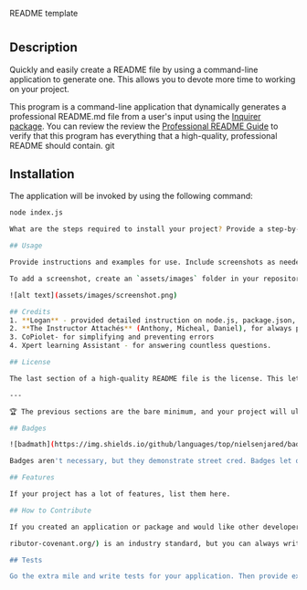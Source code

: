 README template

# <Your-Project-Title>

## Description

Quickly and easily create a README file by using a command-line application to generate one. This allows you to devote more time to working on your project.

This program is a command-line application that dynamically generates a professional README.md file from a user's input using the [Inquirer package](https://www.npmjs.com/package/inquirer). You can review the review the [Professional README Guide](https://coding-boot-camp.github.io/full-stack/github/professional-readme-guide) to verify that this program has everything that a high-quality, professional README should contain.
git

## Installation

The application will be invoked by using the following command:

```bash
node index.js

What are the steps required to install your project? Provide a step-by-step description of how to get the development environment running.

## Usage

Provide instructions and examples for use. Include screenshots as needed.

To add a screenshot, create an `assets/images` folder in your repository and upload your screenshot to it. Then, using the relative file path, add it to your README using the following syntax:

![alt text](assets/images/screenshot.png)

## Credits
1. **Logan** - provided detailed instruction on node.js, package.json, as well as javaScript
2. **The Instructor Attachés** (Anthony, Micheal, Daniel), for always patiently instructing and giving us confidence.
3. CoPiolet- for simplifying and preventing errors
4. Xpert learning Assistant - for answering countless questions.

## License

The last section of a high-quality README file is the license. This lets other developers know what they can and cannot do with your project. If you need help choosing a license, refer to [https://choosealicense.com/](https://choosealicense.com/).

---

🏆 The previous sections are the bare minimum, and your project will ultimately determine the content of this document. You might also want to consider adding the following sections.

## Badges

![badmath](https://img.shields.io/github/languages/top/nielsenjared/badmath)

Badges aren't necessary, but they demonstrate street cred. Badges let other developers know that you know what you're doing. Check out the badges hosted by [shields.io](https://shields.io/). You may not understand what they all represent now, but you will in time.

## Features

If your project has a lot of features, list them here.

## How to Contribute

If you created an application or package and would like other developers to contribute to it, you can include guidelines for how to do so. The [Contributor Covenant](https://www.cont

ributor-covenant.org/) is an industry standard, but you can always write your own if you'd prefer.

## Tests

Go the extra mile and write tests for your application. Then provide examples on how to run them here.

```
